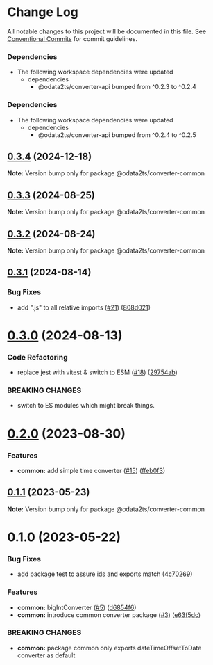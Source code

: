 # Change Log

All notable changes to this project will be documented in this file.
See [Conventional Commits](https://conventionalcommits.org) for commit guidelines.

### Dependencies

* The following workspace dependencies were updated
  * dependencies
    * @odata2ts/converter-api bumped from ^0.2.3 to ^0.2.4

### Dependencies

* The following workspace dependencies were updated
  * dependencies
    * @odata2ts/converter-api bumped from ^0.2.4 to ^0.2.5

## [0.3.4](https://github.com/odata2ts/converter/compare/@odata2ts/converter-common@0.3.3...@odata2ts/converter-common@0.3.4) (2024-12-18)

**Note:** Version bump only for package @odata2ts/converter-common






## [0.3.3](https://github.com/odata2ts/converter/compare/@odata2ts/converter-common@0.3.2...@odata2ts/converter-common@0.3.3) (2024-08-25)

**Note:** Version bump only for package @odata2ts/converter-common





## [0.3.2](https://github.com/odata2ts/converter/compare/@odata2ts/converter-common@0.3.1...@odata2ts/converter-common@0.3.2) (2024-08-24)

**Note:** Version bump only for package @odata2ts/converter-common





## [0.3.1](https://github.com/odata2ts/converter/compare/@odata2ts/converter-common@0.3.0...@odata2ts/converter-common@0.3.1) (2024-08-14)


### Bug Fixes

* add ".js" to all relative imports ([#21](https://github.com/odata2ts/converter/issues/21)) ([808d021](https://github.com/odata2ts/converter/commit/808d0217edf9b8b90062e412ddc8e956c865c01b))





# [0.3.0](https://github.com/odata2ts/converter/compare/@odata2ts/converter-common@0.2.0...@odata2ts/converter-common@0.3.0) (2024-08-13)


### Code Refactoring

* replace jest with vitest & switch to ESM ([#18](https://github.com/odata2ts/converter/issues/18)) ([29754ab](https://github.com/odata2ts/converter/commit/29754abec8617cfe45f647ffbf91e92586b79ee9))


### BREAKING CHANGES

* switch to ES modules which might break things.






# [0.2.0](https://github.com/odata2ts/converter/compare/@odata2ts/converter-common@0.1.1...@odata2ts/converter-common@0.2.0) (2023-08-30)


### Features

* **common:** add simple time converter ([#15](https://github.com/odata2ts/converter/issues/15)) ([ffeb0f3](https://github.com/odata2ts/converter/commit/ffeb0f3294e39560fcec0b56bd1ca4edbfa8112d))






## [0.1.1](https://github.com/odata2ts/converter/compare/@odata2ts/converter-common@0.1.0...@odata2ts/converter-common@0.1.1) (2023-05-23)

**Note:** Version bump only for package @odata2ts/converter-common





# 0.1.0 (2023-05-22)


### Bug Fixes

* add package test to assure ids and exports match ([4c70269](https://github.com/odata2ts/converter/commit/4c702692ec1c5f56ec4957822dc95989a08b3d78))


### Features

* **common:** bigIntConverter ([#5](https://github.com/odata2ts/converter/issues/5)) ([d6854f6](https://github.com/odata2ts/converter/commit/d6854f6c1081fd0f2ad60e6f7f53e7b9c0bdeec3))
* **common:** introduce common converter package ([#3](https://github.com/odata2ts/converter/issues/3)) ([e63f5dc](https://github.com/odata2ts/converter/commit/e63f5dc0d6cdb1399d275912f039927b0fe7ed7b))


### BREAKING CHANGES

* **common:** package common only exports dateTimeOffsetToDate converter as default
